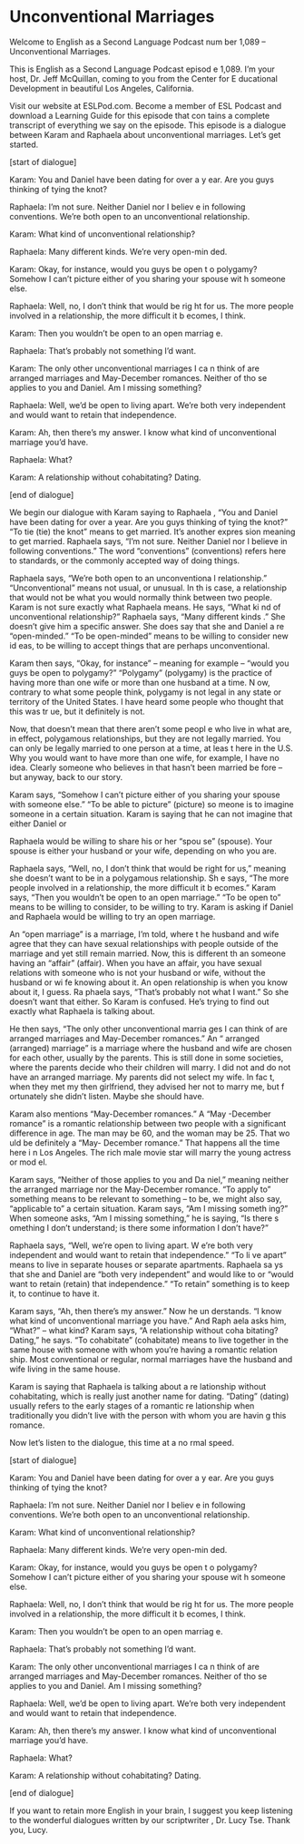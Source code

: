 # Unconventional Marriages

Welcome to English as a Second Language Podcast num ber 1,089 – Unconventional Marriages.

This is English as a Second Language Podcast episod e 1,089. I’m your host, Dr. Jeff McQuillan, coming to you from the Center for E ducational Development in beautiful Los Angeles, California.

Visit our website at ESLPod.com. Become a member of  ESL Podcast and download a Learning Guide for this episode that con tains a complete transcript of everything we say on the episode. This episode is a  dialogue between Karam and Raphaela about unconventional marriages. Let’s get started.

[start of dialogue]

Karam: You and Daniel have been dating for over a y ear. Are you guys thinking of tying the knot?

Raphaela: I’m not sure. Neither Daniel nor I believ e in following conventions. We’re both open to an unconventional relationship.

Karam: What kind of unconventional relationship?

Raphaela: Many different kinds. We’re very open-min ded.

Karam: Okay, for instance, would you guys be open t o polygamy? Somehow I can’t picture either of you sharing your spouse wit h someone else.

Raphaela: Well, no, I don’t think that would be rig ht for us. The more people involved in a relationship, the more difficult it b ecomes, I think.

Karam: Then you wouldn’t be open to an open marriag e.

Raphaela: That’s probably not something I’d want.

Karam: The only other unconventional marriages I ca n think of are arranged marriages and May-December romances. Neither of tho se applies to you and Daniel. Am I missing something?

Raphaela: Well, we’d be open to living apart. We’re  both very independent and would want to retain that independence.

 Karam: Ah, then there’s my answer. I know what kind  of unconventional marriage you’d have.

Raphaela: What?

Karam: A relationship without cohabitating? Dating.

[end of dialogue]

We begin our dialogue with Karam saying to Raphaela , “You and Daniel have been dating for over a year. Are you guys thinking of tying the knot?” “To tie (tie) the knot” means to get married. It’s another expres sion meaning to get married. Raphaela says, “I’m not sure. Neither Daniel nor I believe in following conventions.” The word “conventions” (conventions) refers here to standards, or the commonly accepted way of doing things.

Raphaela says, “We’re both open to an unconventiona l relationship.” “Unconventional” means not usual, or unusual. In th is case, a relationship that would not be what you would normally think between two people. Karam is not sure exactly what Raphaela means. He says, “What ki nd of unconventional relationship?” Raphaela says, “Many different kinds .” She doesn’t give him a specific answer. She does say that she and Daniel a re “open-minded.” “To be open-minded” means to be willing to consider new id eas, to be willing to accept things that are perhaps unconventional.

Karam then says, “Okay, for instance” – meaning for  example – “would you guys be open to polygamy?” “Polygamy” (polygamy) is the practice of having more than one wife or more than one husband at a time. N ow, contrary to what some people think, polygamy is not legal in any state or  territory of the United States. I have heard some people who thought that this was tr ue, but it definitely is not.

Now, that doesn’t mean that there aren’t some peopl e who live in what are, in effect, polygamous relationships, but they are not legally married. You can only be legally married to one person at a time, at leas t here in the U.S. Why you would want to have more than one wife, for example,  I have no idea. Clearly someone who believes in that hasn’t been married be fore – but anyway, back to our story.

Karam says, “Somehow I can’t picture either of you sharing your spouse with someone else.” “To be able to picture” (picture) so meone is to imagine someone in a certain situation. Karam is saying that he can not imagine that either Daniel or

Raphaela would be willing to share his or her “spou se” (spouse). Your spouse is either your husband or your wife, depending on who you are.

Raphaela says, “Well, no, I don’t think that would be right for us,” meaning she doesn’t want to be in a polygamous relationship. Sh e says, “The more people involved in a relationship, the more difficult it b ecomes.” Karam says, “Then you wouldn’t be open to an open marriage.” “To be open to” means to be willing to consider, to be willing to try. Karam is asking if Daniel and Raphaela would be willing to try an open marriage.

An “open marriage” is a marriage, I’m told, where t he husband and wife agree that they can have sexual relationships with people  outside of the marriage and yet still remain married. Now, this is different th an someone having an “affair” (affair). When you have an affair, you have sexual relations with someone who is not your husband or wife, without the husband or wi fe knowing about it. An open relationship is when you know about it, I guess. Ra phaela says, “That’s probably not what I want.” So she doesn’t want that either. So Karam is confused. He’s trying to find out exactly what Raphaela is talking  about.

He then says, “The only other unconventional marria ges I can think of are arranged marriages and May-December romances.” An “ arranged (arranged) marriage” is a marriage where the husband and wife are chosen for each other, usually by the parents. This is still done in some societies, where the parents decide who their children will marry. I did not and  do not have an arranged marriage. My parents did not select my wife. In fac t, when they met my then girlfriend, they advised her not to marry me, but f ortunately she didn’t listen. Maybe she should have.

Karam also mentions “May-December romances.” A “May -December romance” is a romantic relationship between two people with a significant difference in age. The man may be 60, and the woman may be 25. That wo uld be definitely a “May- December romance.” That happens all the time here i n Los Angeles. The rich male movie star will marry the young actress or mod el.

Karam says, “Neither of those applies to you and Da niel,” meaning neither the arranged marriage nor the May-December romance. “To  apply to” something means to be relevant to something – to be, we might  also say, “applicable to” a certain situation. Karam says, “Am I missing someth ing?” When someone asks, “Am I missing something,” he is saying, “Is there s omething I don’t understand; is there some information I don’t have?”

Raphaela says, “Well, we’re open to living apart. W e’re both very independent and would want to retain that independence.” “To li ve apart” means to live in separate houses or separate apartments. Raphaela sa ys that she and Daniel are “both very independent” and would like to or “would  want to retain (retain) that independence.” “To retain” something is to keep it,  to continue to have it.

Karam says, “Ah, then there’s my answer.” Now he un derstands. “I know what kind of unconventional marriage you have.” And Raph aela asks him, “What?” – what kind? Karam says, “A relationship without coha bitating? Dating,” he says. “To cohabitate” (cohabitate) means to live together  in the same house with someone with whom you’re having a romantic relation ship. Most conventional or regular, normal marriages have the husband and wife  living in the same house.

Karam is saying that Raphaela is talking about a re lationship without cohabitating, which is really just another name for  dating. “Dating” (dating) usually refers to the early stages of a romantic re lationship when traditionally you didn’t live with the person with whom you are havin g this romance.

Now let’s listen to the dialogue, this time at a no rmal speed.

[start of dialogue]

Karam: You and Daniel have been dating for over a y ear. Are you guys thinking of tying the knot?

Raphaela: I’m not sure. Neither Daniel nor I believ e in following conventions. We’re both open to an unconventional relationship.

Karam: What kind of unconventional relationship?

Raphaela: Many different kinds. We’re very open-min ded.

Karam: Okay, for instance, would you guys be open t o polygamy? Somehow I can’t picture either of you sharing your spouse wit h someone else.

Raphaela: Well, no, I don’t think that would be rig ht for us. The more people involved in a relationship, the more difficult it b ecomes, I think.

Karam: Then you wouldn’t be open to an open marriag e.

Raphaela: That’s probably not something I’d want.

Karam: The only other unconventional marriages I ca n think of are arranged marriages and May-December romances. Neither of tho se applies to you and Daniel. Am I missing something?

Raphaela: Well, we’d be open to living apart. We’re  both very independent and would want to retain that independence.

Karam: Ah, then there’s my answer. I know what kind  of unconventional marriage you’d have.

Raphaela: What?

Karam: A relationship without cohabitating? Dating.

[end of dialogue]

If you want to retain more English in your brain, I  suggest you keep listening to the wonderful dialogues written by our scriptwriter , Dr. Lucy Tse. Thank you, Lucy.



